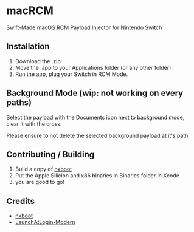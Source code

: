 # macRCM
Swift-Made macOS RCM Payload Injector for Nintendo Switch

## Installation
1. Download the .zip
2. Move the .app to your Applications folder (or any other folder)
3. Run the app, plug your Switch in RCM Mode.

## Background Mode (wip: not working on every paths)
Select the payload with the Documents icon next to background mode, clear it with the cross.

Please ensure to not delete the selected background payload at it's path

## Contributing / Building
1. Build a copy of [nxboot](https://github.com/mologie/nxboot)
2. Put the Apple Silicion and x86 binaries in Binaries folder in Xcode
3. you are good to go!

## Credits
- [nxboot](https://github.com/mologie/nxboot)
- [LaunchAtLogin-Modern](https://github.com/sindresorhus/LaunchAtLogin-modern)
